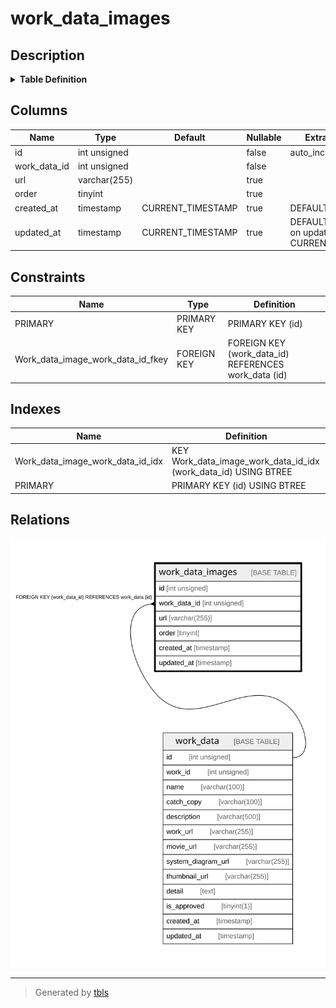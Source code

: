 # work_data_images

## Description

<details>
<summary><strong>Table Definition</strong></summary>

```sql
CREATE TABLE `work_data_images` (
  `id` int unsigned NOT NULL AUTO_INCREMENT,
  `work_data_id` int unsigned NOT NULL,
  `url` varchar(255) COLLATE utf8mb4_general_ci DEFAULT NULL,
  `order` tinyint DEFAULT NULL,
  `created_at` timestamp NULL DEFAULT CURRENT_TIMESTAMP,
  `updated_at` timestamp NULL DEFAULT CURRENT_TIMESTAMP ON UPDATE CURRENT_TIMESTAMP,
  PRIMARY KEY (`id`),
  KEY `Work_data_image_work_data_id_idx` (`work_data_id`),
  CONSTRAINT `Work_data_image_work_data_id_fkey` FOREIGN KEY (`work_data_id`) REFERENCES `work_data` (`id`) ON DELETE RESTRICT ON UPDATE CASCADE
) ENGINE=InnoDB DEFAULT CHARSET=utf8mb4 COLLATE=utf8mb4_general_ci
```

</details>

## Columns

| Name | Type | Default | Nullable | Extra Definition | Children | Parents | Comment |
| ---- | ---- | ------- | -------- | ---------------- | -------- | ------- | ------- |
| id | int unsigned |  | false | auto_increment |  |  |  |
| work_data_id | int unsigned |  | false |  |  | [work_data](work_data.md) |  |
| url | varchar(255) |  | true |  |  |  |  |
| order | tinyint |  | true |  |  |  |  |
| created_at | timestamp | CURRENT_TIMESTAMP | true | DEFAULT_GENERATED |  |  |  |
| updated_at | timestamp | CURRENT_TIMESTAMP | true | DEFAULT_GENERATED on update CURRENT_TIMESTAMP |  |  |  |

## Constraints

| Name | Type | Definition |
| ---- | ---- | ---------- |
| PRIMARY | PRIMARY KEY | PRIMARY KEY (id) |
| Work_data_image_work_data_id_fkey | FOREIGN KEY | FOREIGN KEY (work_data_id) REFERENCES work_data (id) |

## Indexes

| Name | Definition |
| ---- | ---------- |
| Work_data_image_work_data_id_idx | KEY Work_data_image_work_data_id_idx (work_data_id) USING BTREE |
| PRIMARY | PRIMARY KEY (id) USING BTREE |

## Relations

![er](work_data_images.svg)

---

> Generated by [tbls](https://github.com/k1LoW/tbls)
